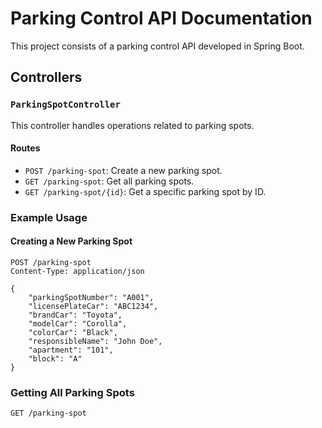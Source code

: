 # Parking Control API Documentation

This project consists of a parking control API developed in Spring Boot.

## Controllers

### `ParkingSpotController`

This controller handles operations related to parking spots.

#### Routes

- `POST /parking-spot`: Create a new parking spot.
- `GET /parking-spot`: Get all parking spots.
- `GET /parking-spot/{id}`: Get a specific parking spot by ID.

### Example Usage

#### Creating a New Parking Spot

```http
POST /parking-spot
Content-Type: application/json

{
    "parkingSpotNumber": "A001",
    "licensePlateCar": "ABC1234",
    "brandCar": "Toyota",
    "modelCar": "Corolla",
    "colorCar": "Black",
    "responsibleName": "John Doe",
    "apartment": "101",
    "block": "A"
}
```
### Getting All Parking Spots

```http
GET /parking-spot

